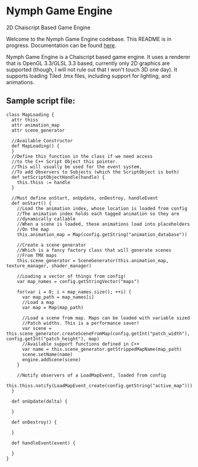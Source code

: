 # Nymph Game Engine #
2D Chaiscript Based Game Engine

Welcome to the Nymph Game Engine codebase. This README is in progress. Documentation can be found [here](http://sainteos.github.io/project-spero/).

Nymph Game Engine is a Chaiscript based game engine. It uses a renderer that is OpenGL 3.3/GLSL 3.3 based, currently only 2D graphics are supported (though, I will not rule out that I won't touch 3D one day). It supports loading Tiled .tmx files, including support for lighting, and animations. 

Sample script file:
-------------------

    class MapLoading {
      attr thiss
      attr animation_map
      attr scene_generator
    
      //Available Constructor
      def MapLoading() {
      }
      //Define this function in the class if we need access
      //to the C++ Script Object this pointer.
      //This will usually be used for the event system,
      //To add Observers to Subjects (which the ScriptObject is both)
      def setScriptObjectHandle(handle) {
        this.thiss := handle
      }
    
      //Must define onStart, onUpdate, onDestroy, handleEvent
      def onStart() {
        //Load the animation index, whose location is loaded from config
        //The animation index holds each tagged animation so they are 
        //dynamically callable
        //When a scene is loaded, these animations load into placeholders
        //On the map
        this.animation_map = Map(config.getString("animation_database"))
        
        //Create a scene generator
        //Which is a fancy factory class that will generate scenes
        //From TMX maps
        this.scene_generator = SceneGenerator(this.animation_map, texture_manager, shader_manager)
        
        //Loading a vector of things from config!
        var map_names = config.getStringVector("maps")
    
        for(var i = 0; i < map_names.size(); ++i) {
          var map_path = map_names[i]
          //Load a map
          var map = Map(map_path)
          
          //Load a scene from map. Maps can be loaded with variable sized
          //Patch widths. This is a performance saver!
          var scene = this.scene_generator.createSceneFromMap(config.getInt("patch_width"), config.getInt("patch_height"), map)
          //Available support functions defined in C++
          var name = this.scene_generator.getStrippedMapName(map_path)
          scene.setName(name)
          engine.addScene(scene)
        }
        
        //Notify observers of a LoadMapEvent, loaded from config
        this.thiss.notify(LoadMapEvent_create(config.getString("active_map")))
      }
    
      def onUpdate(delta) {
    
      }
    
      def onDestroy() {
    
      }
    
      def handleEvent(event) {
    
      }
    }

